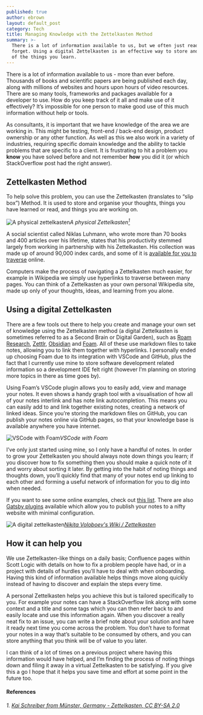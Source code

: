 ```yaml
---
published: true
author: ebrown
layout: default_post
category: Tech
title: Managing Knowledge with the Zettelkasten Method
summary: >-
  There is a lot of information available to us, but we often just read and
  forget. Using a digital Zettelkasten is an effective way to store and make use
  of the things you learn.
---
```


There is a lot of information available to us - more than ever before. Thousands of books and scientific papers are being published each day, along with millions of websites and hours upon hours of video resources. There are so many tools, frameworks and packages available for a developer to use. How do you keep track of it all and make use of it effectively? It’s impossible for one person to make good use of this much information without help or tools.

As consultants, it is important that we have knowledge of the area we are working in. This might be testing, front-end / back-end design, product ownership or any other function. As well as this we also work in a variety of industries, requiring specific domain knowledge and the ability to tackle problems that are specific to a client. It is frustrating to hit a problem you **know** you have solved before and not remember **how** you did it (or which StackOverflow post had the right answer).

## Zettelkasten Method

To help solve this problem, you can use the Zettelkasten (translates to “slip box”) Method. It is used to store and organise your thoughts, things you have learned or read, and things you are working on.

![A physical zettelkasten](https://upload.wikimedia.org/wikipedia/commons/thumb/3/33/Zettelkasten_%28514941699%29.jpg/1920px-Zettelkasten_%28514941699%29.jpg)*A
physical Zettelkasten[<sup>1</sup>](#references)*

A social scientist called Niklas Luhmann, who wrote more than 70 books and 400 articles over his lifetime, states that his productivity stemmed largely from working in partnership with his Zettelkasten. His collection was made up of around 90,000 index cards, and some of it is [available for you to traverse](https://niklas-luhmann-archiv.de/bestand/zettelkasten/zettel/ZK_1_NB_1-1a_V) online.

Computers make the process of navigating a Zettelkasten much easier, for example in Wikipedia we simply use hyperlinks to traverse between many pages. You can think of a Zettelkasten as your own personal Wikipedia site, made up only of your thoughts, ideas, and learning from you alone.

## Using a digital Zettelkasten

There are a few tools out there to help you create and manage your own set of knowledge using the Zettelkasten method (a digital Zettelkasten is sometimes referred to as a Second Brain or Digital Garden), such as [Roam Research](https://roamresearch.com/), [Zettlr](https://www.zettlr.com/), [Obsidian](https://obsidian.md/) and [Foam](https://foambubble.github.io/foam/). All of these use markdown files to take notes, allowing you to link them together with hyperlinks. I personally ended up choosing Foam due to its integration with VSCode and GitHub, plus the fact that I currently use mine to store software development related information so a development IDE felt right (however I’m planning on storing more topics in there as time goes by).

Using Foam’s VSCode plugin allows you to easily add, view and manage your notes. It even shows a handy graph tool with a visualisation of how all of your notes interlink and has note link autocompletion. This means you can easily add to and link together existing notes, creating a network of linked ideas. Since you’re storing the markdown files on GitHub, you can publish your notes online via GitHub pages, so that your knowledge base is available anywhere you have internet.

![VSCode with Foam]({{site.baseurl}}/ebrown/assets/vscodefoam.webp)*VSCode with Foam*

I’ve only just started using mine, so I only have a handful of notes. In order to grow your Zettelkasten you should always note down things you learn; if you discover how to fix something then you should make a quick note of it and worry about sorting it later. By getting into the habit of noting things and thoughts down, you’ll quickly find that many of your notes end up linking to each other and forming a useful network of information for you to dig into when needed.

If you want to see some online examples, check out [this list](https://github.com/KasperZutterman/Second-Brain). There are also [Gatsby plugins](https://www.gatsbyjs.com/plugins/?=digital%20garden) available which allow you to publish your notes to a nifty website with minimal configuration.

![A digital zettelkasten]({{site.baseurl}}/ebrown/assets/large-digital-zettelkasten.webp)[*Nikita Voloboev's Wiki /
Zettelkasten*](https://wiki.nikitavoloboev.xyz/)

## How it can help you

We use Zettelkasten-like things on a daily basis; Confluence pages within Scott Logic with details on how to fix a problem people have had, or in a project with details of hurdles you’ll have to deal with when onboarding. Having this kind of information available helps things move along quickly instead of having to discover and explain the steps every time.

A personal Zettelkasten helps you achieve this but is tailored specifically to you. For example your notes can have a StackOverflow link along with some context and a title and some tags which you can then refer back to and easily locate and use this information again. When you discover a really neat fix to an issue, you can write a brief note about your solution and have it ready next time you come across the problem. You don’t have to format your notes in a way that’s suitable to be consumed by others, and you can store anything that you think will be of value to you later.

I can think of a lot of times on a previous project where having this information would have helped, and I’m finding the process of noting things down and filing it away in a virtual Zettelkasten to be satisfying. If you give this a go I hope that it helps you save time and effort at some point in the future too.

#### References

*1. [Kai Schreiber from Münster, Germany - Zettelkasten, CC BY-SA 2.0]( https://commons.wikimedia.org/w/index.php?curid=38417590)*
